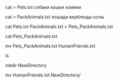 cat > Pets.txt
собаки
кошки
хомяки

cat > PackAnimals.txt 
лошади
верблюды
ослы

cat Pets.txt PackAnimals.txt > Pets_PackAnimals.txt

cat Pets_PackAnimals.txt 

mv Pets_PackAnimals.txt  HumanFriends.txt

ls

mkdir NewDirectory

mv HumanFriends.txt NewDirectory/

